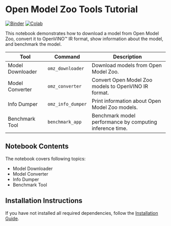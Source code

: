 # Open Model Zoo Tools Tutorial

[![Binder](https://mybinder.org/badge_logo.svg)](https://mybinder.org/v2/gh/eaidova/openvino_notebooks_binder.git/main?urlpath=git-pull%3Frepo%3Dhttps%253A%252F%252Fgithub.com%252Fopenvinotoolkit%252Fopenvino_notebooks%26urlpath%3Dtree%252Fopenvino_notebooks%252Fnotebooks%2F104-model-tools%2F104-model-tools.ipynb)
[![Colab](https://colab.research.google.com/assets/colab-badge.svg)](https://colab.research.google.com/github/openvinotoolkit/openvino_notebooks/blob/main/notebooks/104-model-tools/104-model-tools.ipynb)

This notebook demonstrates how to download a model from Open Model Zoo, convert it to OpenVINO™ IR format, show information about the model, and benchmark the model.

| Tool             | Command           | Description                                                                       |
|------------------|-------------------|-----------------------------------------------------------------------------------|
| Model Downloader | `omz_downloader`  | Download models from Open Model Zoo.                                              |
| Model Converter  | `omz_converter`   | Convert Open Model Zoo models to OpenVINO IR format.                              |
| Info Dumper      | `omz_info_dumper` | Print information about Open Model Zoo models.                                    |
| Benchmark Tool   | `benchmark_app`   | Benchmark model performance by computing inference time.                          |

## Notebook Contents

The notebook covers following topics:

* Model Downloader
* Model Converter
* Info Dumper
* Benchmark Tool

## Installation Instructions

If you have not installed all required dependencies, follow the [Installation Guide](../../README.md).
